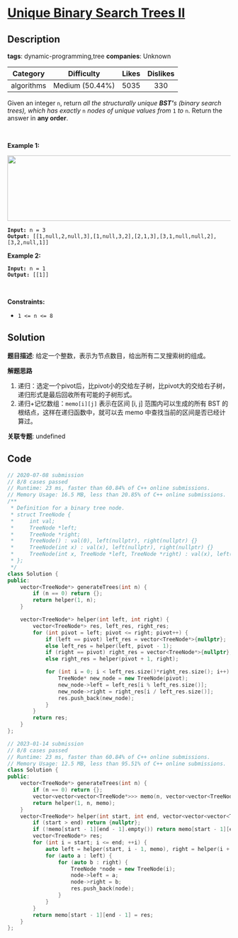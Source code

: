 # [Unique Binary Search Trees II](https://leetcode.com/problems/unique-binary-search-trees-ii/description/)

## Description

**tags**: dynamic-programming,tree
**companies**: Unknown

| Category | Difficulty | Likes | Dislikes |
| :------: | :--------: | :---: | :------: |
| algorithms | Medium (50.44%) | 5035 | 330 |

<p>Given an integer <code>n</code>, return <em>all the structurally unique <strong>BST&#39;</strong>s (binary search trees), which has exactly </em><code>n</code><em> nodes of unique values from</em> <code>1</code> <em>to</em> <code>n</code>. Return the answer in <strong>any order</strong>.</p>

<p>&nbsp;</p>
<p><strong>Example 1:</strong></p>
<img alt="" src="https://assets.leetcode.com/uploads/2021/01/18/uniquebstn3.jpg" style="width: 600px; height: 148px;" />
<pre><code><strong>Input:</strong> n = 3
<strong>Output:</strong> [[1,null,2,null,3],[1,null,3,2],[2,1,3],[3,1,null,null,2],[3,2,null,1]]</code></pre>

<p><strong>Example 2:</strong></p>

<pre><code><strong>Input:</strong> n = 1
<strong>Output:</strong> [[1]]</code></pre>

<p>&nbsp;</p>
<p><strong>Constraints:</strong></p>

<ul>
	<li><code>1 &lt;= n &lt;= 8</code></li>
</ul>

## Solution

**题目描述**: 给定一个整数，表示为节点数目，给出所有二叉搜索树的组成。

**解题思路**

1. 递归：选定一个pivot后，比pivot小的交给左子树，比pivot大的交给右子树，递归形式是最后回收所有可能的子树形式。
2. 递归+记忆数组：`memo[i][j]` 表示在区间 [i, j] 范围内可以生成的所有 BST 的根结点，这样在递归函数中，就可以去 memo 中查找当前的区间是否已经计算过。

**关联专题**: undefined

## Code

```cpp
// 2020-07-08 submission
// 8/8 cases passed
// Runtime: 23 ms, faster than 60.84% of C++ online submissions.
// Memory Usage: 16.5 MB, less than 20.85% of C++ online submissions.
/**
 * Definition for a binary tree node.
 * struct TreeNode {
 *     int val;
 *     TreeNode *left;
 *     TreeNode *right;
 *     TreeNode() : val(0), left(nullptr), right(nullptr) {}
 *     TreeNode(int x) : val(x), left(nullptr), right(nullptr) {}
 *     TreeNode(int x, TreeNode *left, TreeNode *right) : val(x), left(left), right(right) {}
 * };
 */
class Solution {
public:
    vector<TreeNode*> generateTrees(int n) {
        if (n == 0) return {};
        return helper(1, n);
    }

    vector<TreeNode*> helper(int left, int right) {
        vector<TreeNode*> res, left_res, right_res;
        for (int pivot = left; pivot <= right; pivot++) {
            if (left == pivot) left_res = vector<TreeNode*>{nullptr};
            else left_res = helper(left, pivot - 1);
            if (right == pivot) right_res = vector<TreeNode*>{nullptr};
            else right_res = helper(pivot + 1, right);

            for (int i = 0; i < left_res.size()*right_res.size(); i++) {
                TreeNode* new_node = new TreeNode(pivot);
                new_node->left = left_res[i % left_res.size()];
                new_node->right = right_res[i / left_res.size()];
                res.push_back(new_node);
            }
        }
        return res;
    }
};
```

```cpp
// 2023-01-14 submission
// 8/8 cases passed
// Runtime: 23 ms, faster than 60.84% of C++ online submissions.
// Memory Usage: 12.5 MB, less than 95.51% of C++ online submissions.
class Solution {
public:
    vector<TreeNode*> generateTrees(int n) {
        if (n == 0) return {};
        vector<vector<vector<TreeNode*>>> memo(n, vector<vector<TreeNode*>>(n));
        return helper(1, n, memo);
    }
    vector<TreeNode*> helper(int start, int end, vector<vector<vector<TreeNode*>>>& memo) {
        if (start > end) return {nullptr};
        if (!memo[start - 1][end - 1].empty()) return memo[start - 1][end - 1];
        vector<TreeNode*> res;
        for (int i = start; i <= end; ++i) {
            auto left = helper(start, i - 1, memo), right = helper(i + 1, end, memo);
            for (auto a : left) {
                for (auto b : right) {
                    TreeNode *node = new TreeNode(i);
                    node->left = a;
                    node->right = b;
                    res.push_back(node);
                }
            }
        }
        return memo[start - 1][end - 1] = res;
    }
};
```
